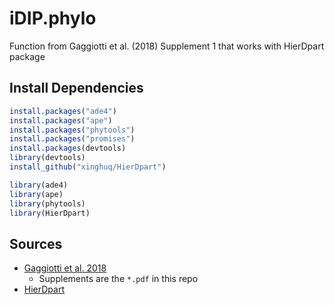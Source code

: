 # iDIP.phylo
Function from Gaggiotti et al. (2018) Supplement 1 that works with HierDpart package

## Install Dependencies

```r
install.packages("ade4")
install.packages("ape")
install.packages("phytools")
install.packages("promises") 
install.packages(devtools)
library(devtools)
install_github("xinghuq/HierDpart")

library(ade4)
library(ape)
library(phytools)
library(HierDpart)
```

## Sources

* [Gaggiotti et al. 2018](https://onlinelibrary.wiley.com/doi/10.1111/eva.12593)
  * Supplements are the `*.pdf` in this repo
* [HierDpart](https://github.com/xinghuq/HierDpart)
